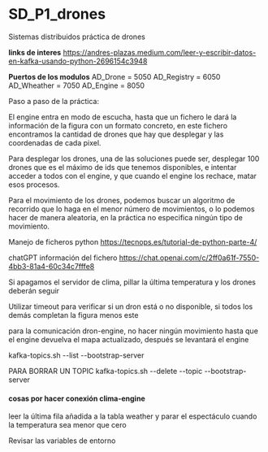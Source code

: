 # SD_P1_drones
Sistemas distribuidos práctica de drones

**links de interes**
https://andres-plazas.medium.com/leer-y-escribir-datos-en-kafka-usando-python-2696154c3948

**Puertos de los modulos**
AD_Drone = 5050
AD_Registry = 6050
AD_Wheather = 7050
AD_Engine = 8050

Paso a paso de la práctica:

El engine entra en modo de escucha, hasta que un fichero le dará la información de la figura con un formato concreto,
en este fichero encontramos la cantidad de drones que hay que desplegar y las coordenadas de cada pixel.

Para desplegar los drones, una de las soluciones puede ser, desplegar 100 drones que es el máximo de ids que tenemos disponibles, e intentar acceder a todos con el engine, y que cuando el engine los rechace, matar esos procesos.

Para el movimiento de los drones, podemos buscar un algoritmo de recorrido que lo haga en el menor número de movimientos, o lo podemos hacer de manera aleatoria, en la práctica no especifica ningún tipo de movimiento.

Manejo de ficheros python
https://tecnops.es/tutorial-de-python-parte-4/

chatGPT información del fichero
https://chat.openai.com/c/2ff0a61f-7550-4bb3-81a4-60c34c7fffe8


Si apagamos el servidor de clima, pillar la última temperatura y los drones deberán seguir

Utilizar timeout para verificar si un dron está o no disponible, si todos los demás completan la figura menos este

para la comunicación dron-engine, no hacer ningún movimiento hasta que el engine devuelva el mapa actualizado, después se levantará el engine


kafka-topics.sh --list --bootstrap-server <tu-servidor-kafka>


PARA BORRAR UN TOPIC 
kafka-topics.sh --delete --topic <nombre-del-topico> --bootstrap-server <tu-servidor-kafka>

#### cosas por hacer conexión clima-engine ####

leer la última fila añadida a la tabla weather y parar el espectáculo cuando la temperatura sea menor que cero

Revisar las variables de entorno
